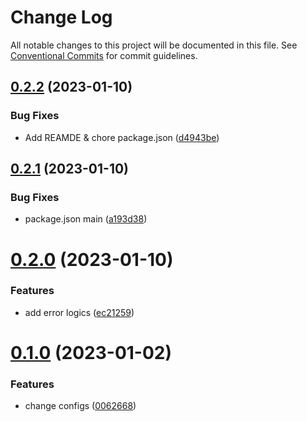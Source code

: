 # Change Log

All notable changes to this project will be documented in this file.
See [Conventional Commits](https://conventionalcommits.org) for commit guidelines.

## [0.2.2](https://github.toss.com/toss/packlint/compare/v0.2.1...v0.2.2) (2023-01-10)

### Bug Fixes

* Add REAMDE & chore package.json ([d4943be](https://github.toss.com/toss/packlint/commit/d4943be5026a080d86dd33012b5c5279a64a6454))

## [0.2.1](https://github.com/toss/packlint/compare/v0.2.0...v0.2.1) (2023-01-10)

### Bug Fixes

* package.json main ([a193d38](https://github.com/toss/packlint/commit/a193d380078d6b04accb165be15f9bd7de8a97b1))

# [0.2.0](https://github.com/toss/packlint/compare/v0.1.0...v0.2.0) (2023-01-10)

### Features

* add error logics ([ec21259](https://github.com/toss/packlint/commit/ec2125902eaad2cdee5c4e11ec8c26d60b9aebdc))

# [0.1.0](https://github.com/toss/packlint/compare/v0.0.9...v0.1.0) (2023-01-02)

### Features

* change configs ([0062668](https://github.com/toss/packlint/commit/006266897800c0c34a18b76fe977edec9d2666ad))
